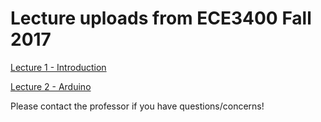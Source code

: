 # Lecture uploads from ECE3400 Fall 2017

[Lecture 1 - Introduction](./170823-Intro.pdf)

[Lecture 2 - Arduino](170823-Arduino.pdf)

Please contact the professor if you have questions/concerns!
